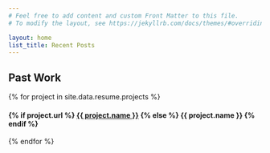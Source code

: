 ```yaml
---
# Feel free to add content and custom Front Matter to this file.
# To modify the layout, see https://jekyllrb.com/docs/themes/#overriding-theme-defaults

layout: home
list_title: Recent Posts
---
```

## Past Work
<!-- Loop through projects in resume as links (name and url fields) -->
{% for project in site.data.resume.projects %}
<h4 class="work-link">
<!-- Only display as link if there's a URL -->
{% if project.url %}
<!-- - [{{ project.name }}]({{ project.url }}) -->
<!-- make the links target _blank -->
<a target="_blank" href="{{ project.url }}">{{ project.name }}</a>
{% else %}
{{ project.name }}
{% endif %}
</h4>
{% endfor %}